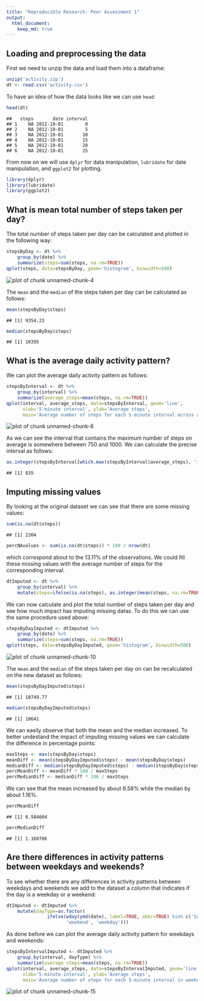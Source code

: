 ```yaml
---
title: "Reproducible Research: Peer Assessment 1"
output:
  html_document:
    keep_md: true
---
```



## Loading and preprocessing the data

First we need to unzip the data and load them into a dataframe:


```r
unzip('activity.zip')
dt <- read.csv('activity.csv')
```

To have an idea of how the data looks like we can use `head`:


```r
head(dt)
```

```
##   steps       date interval
## 1    NA 2012-10-01        0
## 2    NA 2012-10-01        5
## 3    NA 2012-10-01       10
## 4    NA 2012-10-01       15
## 5    NA 2012-10-01       20
## 6    NA 2012-10-01       25
```

From now on we will use `dplyr` for data manipulation, `lubridate` for date manipulation,
and `ggplot2` for plotting.


```r
library(dplyr)
library(lubridate)
library(ggplot2)
```


## What is mean total number of steps taken per day?

The total number of steps taken per day can be calculated and plotted in the following way:


```r
stepsByDay <- dt %>%
    group_by(date) %>%
    summarize(steps=sum(steps, na.rm=TRUE))
qplot(steps, data=stepsByDay, geom='histogram', binwidth=500)
```

![plot of chunk unnamed-chunk-4](figure/unnamed-chunk-4-1.png) 

The `mean` and the `median` of the steps taken per day can be calculated as follows:


```r
mean(stepsByDay$steps)
```

```
## [1] 9354.23
```

```r
median(stepsByDay$steps)
```

```
## [1] 10395
```


## What is the average daily activity pattern?

We can plot the average daily activity pattern as follows:


```r
stepsByInterval <- dt %>%
    group_by(interval) %>%
    summarize(average_steps=mean(steps, na.rm=TRUE))
qplot(interval, average_steps, data=stepsByInterval, geom='line',
      xlab='5-minute interval', ylab='Average steps',
      main='Average number of steps for each 5-minute interval across all days')
```

![plot of chunk unnamed-chunk-6](figure/unnamed-chunk-6-1.png) 

As we can see the interval that contains the maximum number of steps on average is
somewhere between 750 and 1000. We can calculate the precise interval as follows:


```r
as.integer(stepsByInterval[which.max(stepsByInterval$average_steps), 'interval'])
```

```
## [1] 835
```


## Imputing missing values

By looking at the original dataset we can see that there are some missing values:


```r
sum(is.na(dt$steps))
```

```
## [1] 2304
```

```r
percNAvalues <- sum(is.na(dt$steps)) * 100 / nrow(dt)
```

which correspond about to the 13.11% of the observations. We could fill these missing values
with the average number of steps for the corresponding interval.


```r
dtImputed <- dt %>%
    group_by(interval) %>%
    mutate(steps=ifelse(is.na(steps), as.integer(mean(steps, na.rm=TRUE)), steps))
```

We can now calculate and plot the total number of steps taken per day and see how much impact
has imputing missing datas. To do this we can use the same procedure used above:


```r
stepsByDayImputed <- dtImputed %>%
    group_by(date) %>%
    summarize(steps=sum(steps, na.rm=TRUE))
qplot(steps, data=stepsByDayImputed, geom='histogram', binwidth=500)
```

![plot of chunk unnamed-chunk-10](figure/unnamed-chunk-10-1.png) 

The `mean` and the `median` of the steps taken per day on can be recalculated on the new
dataset as follows:


```r
mean(stepsByDayImputed$steps)
```

```
## [1] 10749.77
```

```r
median(stepsByDayImputed$steps)
```

```
## [1] 10641
```

We can easily observe that both the mean and the median increased. To better undestand the
impact of imputing missing values we can calculate the difference in percentage points:


```r
maxSteps <- max(stepsByDay$steps)
meanDiff <- mean(stepsByDayImputed$steps) - mean(stepsByDay$steps)
medianDiff <- median(stepsByDayImputed$steps) - median(stepsByDay$steps)
percMeanDiff <- meanDiff * 100 / maxSteps
percMedianDiff <- medianDiff * 100 / maxSteps
```

We can see that the mean increased by about 6.58% while the median by
about 1.16%.


```r
percMeanDiff
```

```
## [1] 6.584604
```

```r
percMedianDiff
```

```
## [1] 1.160706
```


## Are there differences in activity patterns between weekdays and weekends?

To see whether there are any differences in activity patterns between weekdays and weekends
we add to the dataset a column that indicates if the day is a weekday or a weekend:


```r
dtImputed <- dtImputed %>%
    mutate(dayType=as.factor(
               ifelse(wday(ymd(date), label=TRUE, abbr=TRUE) %in% c('Sat', 'Sun'),
                      'weekend', 'weekday')))
```

As done before we can plot the average daily activity pattern for weekdays and weekends:


```r
stepsByIntervalImputed <- dtImputed %>%
    group_by(interval, dayType) %>%
    summarize(average_steps=mean(steps, na.rm=TRUE))
qplot(interval, average_steps, data=stepsByIntervalImputed, geom='line', facets=dayType~.,
      xlab='5-minute interval', ylab='Average steps',
      main='Average number of steps for each 5-minute interval in weekends and weekdays')
```

![plot of chunk unnamed-chunk-15](figure/unnamed-chunk-15-1.png) 
